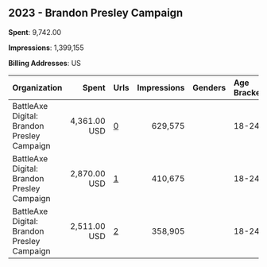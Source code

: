 ## 2023 - Brandon Presley Campaign 
**Spent**: 9,742.00

**Impressions**: 1,399,155

**Billing Addresses**: US

|Organization|Spent|Urls|Impressions|Genders|Age Brackets|Country Codes|
|:---|---:|:---|---:|:---|:---|:---|
|BattleAxe Digital: Brandon Presley Campaign|4,361.00 USD|[0](https://www.snap.com/political-ads/asset/ac5a949ddd27812f764b2df8f58c739c2dbce85cd490bc09bd17e4644abc0471?mediaType=png)|629,575||18-24|united states|
|BattleAxe Digital: Brandon Presley Campaign|2,870.00 USD|[1](https://www.snap.com/political-ads/asset/00f352eac2c7801bc79e4b61a991c942b887791d2702c3349c3a46ebe0fcbb61?mediaType=mp4)|410,675||18-24|united states|
|BattleAxe Digital: Brandon Presley Campaign|2,511.00 USD|[2](https://www.snap.com/political-ads/asset/05ff4ff61c2de7cace6c7f2c3e34c5b59e190f42a7dc6cc3ed66d7a394a8389b?mediaType=mp4)|358,905||18-24|united states|

